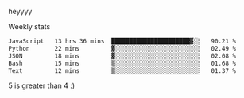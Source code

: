 heyyyy

Weekly stats
<!--START_SECTION:waka-->

```txt
JavaScript   13 hrs 36 mins  ██████████████████████▓░░   90.21 %
Python       22 mins         ▓░░░░░░░░░░░░░░░░░░░░░░░░   02.49 %
JSON         18 mins         ▓░░░░░░░░░░░░░░░░░░░░░░░░   02.08 %
Bash         15 mins         ▒░░░░░░░░░░░░░░░░░░░░░░░░   01.68 %
Text         12 mins         ▒░░░░░░░░░░░░░░░░░░░░░░░░   01.37 %
```

<!--END_SECTION:waka-->
5 is greater than 4 :)
